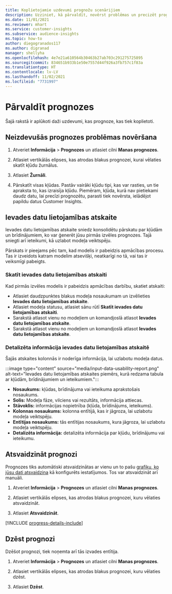 ```yaml
---
title: Koplietojamie uzdevumi prognožu scenārijiem
description: Uzziniet, kā pārvaldīt, novērst problēmas un precizēt prognozes.
ms.date: 11/01/2021
ms.reviewer: mhart
ms.service: customer-insights
ms.subservice: audience-insights
ms.topic: how-to
author: diegogranados117
ms.author: digranad
manager: shellyha
ms.openlocfilehash: 4e7e21a610564b30463b27ab703c291275725895
ms.sourcegitcommit: 834651b933b1e50e7557d44f926a3fb757c1f83a
ms.translationtype: HT
ms.contentlocale: lv-LV
ms.lasthandoff: 11/02/2021
ms.locfileid: "7731997"
---
```

# <a name="manage-predictions"></a>Pārvaldīt prognozes

Šajā rakstā ir aplūkoti daži uzdevumi, kas prognoze, kas tiek koplietoti.

## <a name="troubleshoot-a-failed-prediction"></a>Neizdevušās prognozes problēmas novēršana

1. Atveriet  **Informācija** > **Prognozes** un atlasiet cilni **Manas prognozes**.

1. Atlasiet vertikālās elipses, kas atrodas blakus prognozei, kurai vēlaties skatīt kļūdu žurnālus.

1. Atlasiet **Žurnāli**.

1. Pārskatīt visas kļūdas. Pastāv vairāki kļūdu tipi, kas var rasties, un tie apraksta to, kas izraisīja kļūdu. Piemēram, kļūda, kurā nav pietiekami daudz datu, lai precīzi prognozētu, parasti tiek novērsta, ielādējot papildu datus Customer Insights.

## <a name="input-data-usability-report"></a>Ievades datu lietojamības atskaite

Ievades datu lietojamības atskaite sniedz konsolidētu pārskatu par kļūdām un brīdinājumiem, ko var ģenerēt jūsu pirmās izvēles prognozes. Tajā sniegti arī ieteikumi, kā uzlabot modeļa veiktspēju.

Pārskats ir pieejams pēc tam, kad modelis ir pabeidzis apmācības procesu. Tas ir izveidots katram modelim atsevišķi, neatkarīgi no tā, vai tas ir veiksmīgi pabeigts.

### <a name="view-the-input-data-usability-report"></a>Skatīt ievades datu lietojamības atskaiti

Kad pirmās izvēles modelis ir pabeidzis apmācības darbību, skatiet atskaiti:
- Atlasiet daudzpunktes blakus modeļa nosaukumam un izvēlieties **Ievades datu lietojamības atskaite**.
- Atlasiet modeļa statusu, atlasiet sānu rūtī **Skatīt ievades datu lietojamības atskaiti**.
- Sarakstā atlasot vienu no modeļiem un komandjoslā atlasot **Ievades datu lietojamības atskaite**.
- Sarakstā atlasot vienu no modeļiem un komandjoslā atlasot **Ievades datu lietojamības atskaite**.

### <a name="information-in-the-input-data-usability-report"></a>Detalizēta informācija ievades datu lietojamības atskaitē

Šajās atskaites kolonnās ir noderīga informācija, lai uzlabotu modeļa datus.

:::image type="content" source="media/input-data-usability-report.png" alt-text="Ievades datu lietojamības atskaites piemērs, kurā redzama tabula ar kļūdām, brīdinājumiem un ieteikumiem.":::

- **Nosaukums:** kļūdas, brīdinājuma vai ieteikuma aprakstošais nosaukums.
- **Solis:** Modeļa fāze, vilciens vai rezultāts, informācija attiecas.
- **Stāvoklis:** informācijas nopietnība (kļūda, brīdinājums, ieteikums).
- **Kolonnas nosaukums:** kolonna entītijā, kas ir jāgroza, lai uzlabotu modeļa veiktspēju.
- **Entītijas nosaukums:** tās entītijas nosaukums, kura jāgroza, lai uzlabotu modeļa veiktspēju.
- **Detalizēta informācija:** detalizēta informācija par kļūdu, brīdinājumu vai ieteikumu.

## <a name="refresh-a-prediction"></a>Atsvaidzināt prognozi

Prognozes tiks automātiski atsvaidzinātas ar vienu un to pašu [grafiku, ko jūsu dati atsvaidzina](system.md#schedule-tab) kā konfigurēts iestatījumos. Tos var atsvaidzināt arī manuāli.

1. Atveriet  **Informācija** > **Prognozes** un atlasiet cilni **Manas prognozes**.

1. Atlasiet vertikālās elipses, kas atrodas blakus prognozei, kuru vēlaties atsvaidzināt.

1. Atlasiet **Atsvaidzināt**.

[!INCLUDE [progress-details-include](../includes/progress-details-pane.md)]

## <a name="delete-a-prediction"></a>Dzēst prognozi

Dzēšot prognozi, tiek noņemta arī tās izvades entītija.

1. Atveriet  **Informācija** > **Prognozes** un atlasiet cilni **Manas prognozes**.

1. Atlasiet vertikālās elipses, kas atrodas blakus prognozei, kuru vēlaties dzēst.

1. Atlasiet **Dzēst**.
